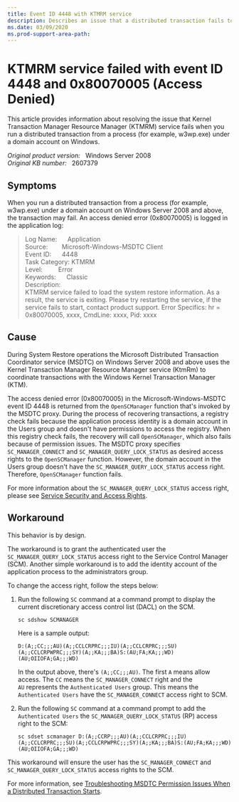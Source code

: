 ```yaml
---
title: Event ID 4448 with KTMRM service
description: Describes an issue that a distributed transaction fails to run from a process (ex. w3wp.exe) under a domain account on Windows Server 2008 and above. Provides a workaround.
ms.date: 03/09/2020
ms.prod-support-area-path:
---
```

# KTMRM service failed with event ID 4448 and 0x80070005 (Access Denied)

This article provides information about resolving the issue that Kernel Transaction Manager Resource Manager (KTMRM) service fails when you run a distributed transaction from a process (for example, w3wp.exe) under a domain account on Windows.

_Original product version:_ &nbsp; Windows Server 2008  
_Original KB number:_ &nbsp; 2607379

## Symptoms

When you run a distributed transaction from a process (for example, w3wp.exe) under a domain account on Windows Server 2008 and above, the transaction may fail. An access denied error (0x80070005) is logged in the application log:

> Log Name:      Application<br/>
> Source:        Microsoft-Windows-MSDTC Client<br/>
> Event ID:      4448<br/>
> Task Category: KTMRM<br/>
> Level:         Error<br/>
> Keywords:      Classic<br/>
> Description:<br/>
> KTMRM service failed to load the system restore information. As a result, the service is exiting. Please try restarting the service, if the service fails to start, contact product support. Error Specifics: hr = 0x80070005, xxxx, CmdLine: xxxx, Pid: xxxx

## Cause

During System Restore operations the Microsoft Distributed Transaction Coordinator service (MSDTC) on Windows Server 2008 and above uses the Kernel Transaction Manager Resource Manager service (KtmRm) to coordinate transactions with the Windows Kernel Transaction Manager (KTM).

The access denied error (0x80070005) in the Microsoft-Windows-MSDTC event ID 4448 is returned from the `OpenSCManager` function that's invoked by the MSDTC proxy. During the process of recovering transactions, a registry check fails because the application process identity is a domain account in the Users group and doesn't have permissions to access the registry. When this registry check fails, the recovery will call `OpenSCManager`, which also fails because of permission issues. The MSDTC proxy specifies `SC_MANAGER_CONNECT` and `SC_MANAGER_QUERY_LOCK_STATUS` as desired access rights to the `OpenSCManager` function. However, the domain account in the Users group doesn't have the `SC_MANAGER_QUERY_LOCK_STATUS` access right. Therefore, `OpenSCManager` function fails.

For more information about the `SC_MANAGER_QUERY_LOCK_STATUS` access right, please see [Service Security and Access Rights](https://docs.microsoft.com/windows/win32/services/service-security-and-access-rights).

## Workaround

This behavior is by design.

The workaround is to grant the authenticated user the `SC_MANAGER_QUERY_LOCK_STATUS` access right to the Service Control Manager (SCM). Another simple workaround is to add the identity account of the application process to the administrators group.

To change the access right, follow the steps below:

1. Run the following `SC` command at a command prompt to display the current discretionary access control list (DACL) on the SCM.

    ```console
    sc sdshow SCMANAGER
    ```

    Here is a sample output:

    ```console
    D:(A;;CC;;;AU)(A;;CCLCRPRC;;;IU)(A;;CCLCRPRC;;;SU)(A;;CCLCRPWPRC;;;SY)(A;;KA;;;BA)S:(AU;FA;KA;;;WD)(AU;OIIOFA;GA;;;WD)
    ```

    In the output above, there's `(A;;CC;;;AU)`. The first `A` means allow access. The `CC` means the `SC_MANAGER_CONNECT` right and the `AU` represents the `Authenticated Users` group. This means the `Authenticated Users` have the `SC_MANAGER_CONNECT` access right to SCM.

2. Run the following `SC` command at a command prompt to add the `Authenticated Users` the `SC_MANAGER_QUERY_LOCK_STATUS` (RP) access right to the SCM:

    ```console
    sc sdset scmanager D:(A;;CCRP;;;AU)(A;;CCLCRPRC;;;IU)(A;;CCLCRPRC;;;SU)(A;;CCLCRPWPRC;;;SY)(A;;KA;;;BA)S:(AU;FA;KA;;;WD)(AU;OIIOFA;GA;;;WD)
    ```

This workaround will ensure the user has the `SC_MANAGER_CONNECT` and `SC_MANAGER_QUERY_LOCK_STATUS` access rights to the SCM.

For more information, see [Troubleshooting MSDTC Permission Issues When a Distributed Transaction Starts](https://docs.microsoft.com/archive/blogs/distributedservices/troubleshooting-msdtc-permission-issues-when-a-distributed-transaction-starts).
